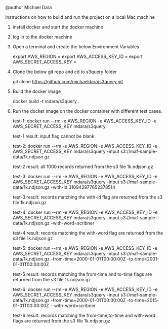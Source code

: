 @author Michael Dara

Instructions on how to build and run the project on a local Mac machine

1. install docker and start the docker machine

2. log in to the docker machine

3.  Open a terminal and create the below Environment Variables 

    export AWS_REGION = <aws region name>
    export AWS_ACCESS_KEY_ID = <your access key id>
    export AWS_SECRET_ACCESS_KEY = <your secret key>

4. Clone the below git repo and cd to s3query folder
    
    git clone https://github.com/michaeldara/s3query.git

5. Build the docker image
    
    docker build -t mdara/s3query . 

6. Run the docker image on the docker container with different test cases.

    test-1: 
        docker run --rm -e AWS_REGION -e AWS_ACCESS_KEY_ID -e AWS_SECRET_ACCESS_KEY mdara/s3query
    
    test-1 result: 
        input flag cannot be blank


    test-2: 
        docker run --rm -e AWS_REGION -e AWS_ACCESS_KEY_ID -e AWS_SECRET_ACCESS_KEY mdara/s3query -input s3://maf-sample-data/1k.ndjson.gz
    
    test-2 result: 
        all 1000 records returned from the s3 file 1k.ndjson.gz


    test-3: 
        docker run --rm -e AWS_REGION -e AWS_ACCESS_KEY_ID -e AWS_SECRET_ACCESS_KEY mdara/s3query -input s3://maf-sample-data/1k.ndjson.gz -with-id 310942977652378514
    
    test-3 result: 
        records matching the with-id flag are returned from the s3 file 1k.ndjson.gz


    test-4: 
        docker run --rm -e AWS_REGION -e AWS_ACCESS_KEY_ID -e AWS_SECRET_ACCESS_KEY mdara/s3query -input s3://maf-sample-data/1k.ndjson.gz -with-word=scribner
    
    test-4 result: 
        records matching the with-word flag are returned from the s3 file 1k.ndjson.gz


     test-5: 
        docker run --rm -e AWS_REGION -e AWS_ACCESS_KEY_ID -e AWS_SECRET_ACCESS_KEY mdara/s3query -input s3://maf-sample-data/1k.ndjson.gz -from-time=2000-01-01T00:00:00Z -to-time=2001-01-01T00:00:00Z
    
    test-5 result: 
        records matching the from-time and to-time flags are returned from the s3 file 1k.ndjson.gz


     test-6: 
        docker run --rm -e AWS_REGION -e AWS_ACCESS_KEY_ID -e AWS_SECRET_ACCESS_KEY mdara/s3query -input s3://maf-sample-data/1k.ndjson.gz -from-time=2000-01-01T00:00:00Z -to-time=2015-01-01T00:00:00Z --with-word=scribner
    
    test-6 result: 
        records matching the from-time,to-time and with-word flags are returned from the s3 file 1k.ndjson.gz      
